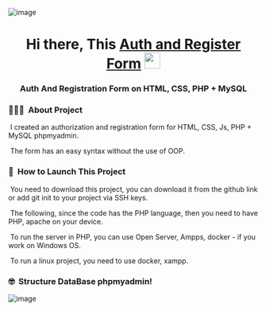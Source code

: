 ![image](https://github.com/user-attachments/assets/4f2b9020-74dc-4d81-b354-be7f2f4e551b)


<h1 align="center">Hi there, This <a href="#" target="_blank">Auth and Register Form</a> 
<img src="https://github.com/blackcater/blackcater/raw/main/images/Hi.gif" height="32"/></h1>
<h3 align="center">Auth And Registration Form on HTML, CSS, PHP + MySQL</h3>

<!-- ## 👋 &nbsp;Hey there! I'm Aditya -->

### 👨🏻‍💻 &nbsp;About Project

&nbsp;I created an authorization and registration form for HTML, CSS, Js, PHP + MySQL phpmyadmin. 

&nbsp;The form has an easy syntax without the use of OOP.

### 👨 &nbsp;How to Launch This Project

&nbsp;You need to download this project, you can download it from the github link or add git init to your project via SSH keys. 

&nbsp;The following, since the code has the PHP language, then you need to have PHP, apache on your device. 

&nbsp;To run the server in PHP, you can use Open Server, Ampps, docker - if you work on Windows OS.

&nbsp;To run a linux project, you need to use docker, xampp.

### 🤓 &nbsp;Structure DataBase phpmyadmin!

![image](https://github.com/user-attachments/assets/6a05e688-2da1-4e37-8036-04db80ab87b8)

